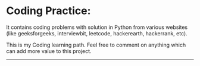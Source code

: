 # Coding Practice:

It contains coding problems with solution in Python from various websites (like geeksforgeeks, interviewbit, leetcode, hackerearth, hackerrank, etc).

This is my Coding learning path.  Feel free to comment on anything which can add more value to this project.

---

